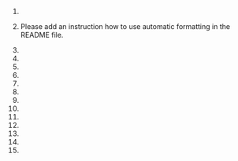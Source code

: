 1.  

2. Please add an instruction how to use automatic formatting in the README file.  

3. 

4.

5. 

6.

7.

8.

9.

10.

11.

12.

13.

14.

15.

